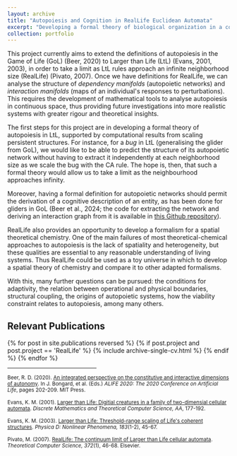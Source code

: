 ```yaml
---
layout: archive
title: "Autopoiesis and Cognition in RealLife Euclidean Automata"
excerpt: "Developing a formal theory of biological organization in a continuous-space, discrete-time univese.<br/><br/><img src='/images/RealLife-Project.png' style='width: 500px'>"
collection: portfolio
---
```


This project currently aims to extend the definitions of autopoiesis in the Game of Life (GoL) (Beer, 2020) to Larger than Life (LtL) (Evans, 2001, 2003), in order to take a limit as LtL rules approach an infinite neighborhood size (RealLife) (Pivato, 2007). Once we have definitions for RealLife, we can analyse the structure of *dependency manifolds* (autopoietic networks) and *interaction manifolds* (maps of an individual's responses to perturbations). This requires the development of mathematical tools to analyse autopoiesis in continuous space, thus providing future investigations into more realistic systems with greater rigour and theoretical insights.

The first steps for this project are in developing a formal theory of autopoiesis in LtL, supported by computational results from scaling persistent structures. For instance, for a *bug* in LtL (generalising the glider from GoL), we would like to be able to predict the structure of its autopoietic network without having to extract it independently at each neighborhood size as we scale the bug with the CA rule. The hope is, then, that such a formal theory would allow us to take a limit as the neighbourhood approaches infinity.

Moreover, having a formal definition for autopoietic networks should permit the derivation of a cognitive description of an entity, as has been done for gliders in GoL (Beer et al., 2024; the code for extracting the network and deriving an interaction graph from it is available in <a href="https://github.com/ThomasGaul/glider-dependency-graph">this Github repository</a>).

RealLife also provides an opportunity to develop a formalism for a spatial theoretical chemistry. One of the main failures of most theoretical-chemical approaches to autopoiesis is the lack of spatiality and heterogeneity, but these qualities are essential to any reasonable understanding of living systems. Thus RealLife could be used as a toy universe in which to develop a spatial theory of chemistry and compare it to other adapted formalisms.

With this, many further questions can be pursued: the conditions for adaptivity, the relation between operational and physical boundaries, structural coupling, the origins of autopoietic systems, how the viability constraint relates to autopoiesis, among many others.


## Relevant Publications
{% for post in site.publications reversed %}
    {% if post.project and post.project == 'RealLife' %}
       {% include archive-single-cv.html %}
    {% endif %}
{% endfor %}
<hr style="width:40%">
<p style="font-size:smaller">
Beer, R. D. (2020). <a href="https://doi.org/10.1162/isal_a_00245">An integrated perspective on the constitutive and interactive dimensions of autonomy</a>. In J. Bongard, et al. (Eds.) <i>ALIFE 2020: The 2020 Conference on Artificial Life</i>, pages 202-209. MIT Press.
<br /><br />
Evans, K. M. (2001). <a href="https://doi.org/10.46298/dmtcs.2288">Larger than Life: Digitial creatures in a family of two-dimensial cellular automata</a>. <i>Discrete Mathematics and Theoretical Computer Science, AA</i>, 177-192.
<br /><br />
Evans, K. M. (2003). <a href="https://doi.org/10.1016/S0167-2789(03)00155-6">Larger than Life: Threshold-range scaling of Life's coherent structures</a>. <i>Physica D: Nonlinear Phenomena, 183</i>(1-2), 45-67.
<br /><br />
Pivato, M. (2007). <a href="https://doi.org/10.1016/j.tcs.2006.11.019">RealLife: The continuum limit of Larger than Life cellular automata</a>. <i>Theoretical Computer Science, 372</i>(1), 46-68. Elsevier.
</p>

